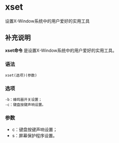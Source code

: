 xset
===

设置X-Window系统中的用户爱好的实用工具

## 补充说明

**xset命令** 是设置X-Window系统中的用户爱好的实用工具。

### 语法

```shell
xset(选项)(参数)
```

### 选项

```shell
-b：蜂鸣器开关设置；
-c：键盘按键声响设置。
```

### 参数

* c：键盘按键声响设置；
* s：屏幕保护程序设置。


<!-- Linux命令行搜索引擎：https://jaywcjlove.github.io/linux-command/ -->